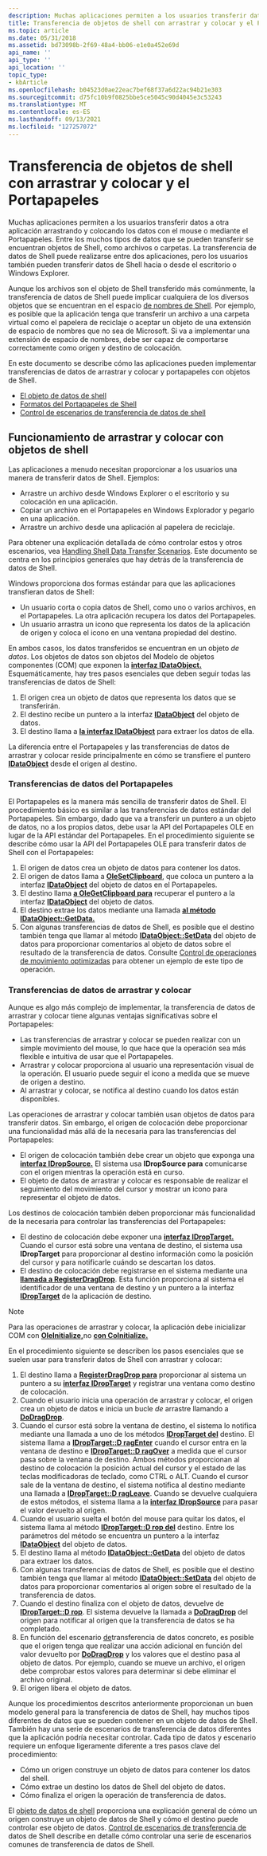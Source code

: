 ```yaml
---
description: Muchas aplicaciones permiten a los usuarios transferir datos a otra aplicación arrastrando y colocando los datos con el mouse o mediante el Portapapeles.
title: Transferencia de objetos de shell con arrastrar y colocar y el Portapapeles
ms.topic: article
ms.date: 05/31/2018
ms.assetid: bd73098b-2f69-48a4-bb06-e1e0a452e69d
api_name: ''
api_type: ''
api_location: ''
topic_type:
- kbArticle
ms.openlocfilehash: b04523d0ae22eac7bef68f37a6d22ac94b21e303
ms.sourcegitcommit: d75fc10b9f0825bbe5ce5045c90d4045e3c53243
ms.translationtype: MT
ms.contentlocale: es-ES
ms.lasthandoff: 09/13/2021
ms.locfileid: "127257072"
---
```

# <a name="transferring-shell-objects-with-drag-and-drop-and-the-clipboard"></a>Transferencia de objetos de shell con arrastrar y colocar y el Portapapeles

Muchas aplicaciones permiten a los usuarios transferir datos a otra aplicación arrastrando y colocando los datos con el mouse o mediante el Portapapeles. Entre los muchos tipos de datos que se pueden transferir se encuentran objetos de Shell, como archivos o carpetas. La transferencia de datos de Shell puede realizarse entre dos aplicaciones, pero los usuarios también pueden transferir datos de Shell hacia o desde el escritorio o Windows Explorer.

Aunque los archivos son el objeto de Shell transferido más comúnmente, la transferencia de datos de Shell puede implicar cualquiera de los diversos objetos que se encuentran en el espacio [de nombres de Shell](namespace-intro.md). Por ejemplo, es posible que la aplicación tenga que transferir un archivo a una carpeta virtual como el papelera de reciclaje o aceptar un objeto de una extensión de espacio de nombres que no sea de Microsoft. Si va a implementar una extensión de espacio de nombres, debe ser capaz de comportarse correctamente como origen y destino de colocación.

En este documento se describe cómo las aplicaciones pueden implementar transferencias de datos de arrastrar y colocar y portapapeles con objetos de Shell.

-   [El objeto de datos de shell](dataobject.md)
-   [Formatos del Portapapeles de Shell](clipboard.md)
-   [Control de escenarios de transferencia de datos de shell](datascenarios.md)

## <a name="how-drag-and-drop-works-with-shell-objects"></a>Funcionamiento de arrastrar y colocar con objetos de shell

Las aplicaciones a menudo necesitan proporcionar a los usuarios una manera de transferir datos de Shell. Ejemplos:

-   Arrastre un archivo desde Windows Explorer o el escritorio y su colocación en una aplicación.
-   Copiar un archivo en el Portapapeles en Windows Explorador y pegarlo en una aplicación.
-   Arrastre un archivo desde una aplicación al papelera de reciclaje.

Para obtener una explicación detallada de cómo controlar estos y otros escenarios, vea [Handling Shell Data Transfer Scenarios](datascenarios.md). Este documento se centra en los principios generales que hay detrás de la transferencia de datos de Shell.

Windows proporciona dos formas estándar para que las aplicaciones transfieran datos de Shell:

-   Un usuario corta o copia datos de Shell, como uno o varios archivos, en el Portapapeles. La otra aplicación recupera los datos del Portapapeles.
-   Un usuario arrastra un icono que representa los datos de la aplicación de origen y coloca el icono en una ventana propiedad del destino.

En ambos casos, los datos transferidos se encuentran en un objeto *de datos*. Los objetos de datos son objetos del Modelo de objetos componentes (COM) que exponen la [**interfaz IDataObject.**](/windows/win32/api/objidl/nn-objidl-idataobject) Esquemáticamente, hay tres pasos esenciales que deben seguir todas las transferencias de datos de Shell:

1.  El origen crea un objeto de datos que representa los datos que se transferirán.
2.  El destino recibe un puntero a la interfaz [**IDataObject**](/windows/win32/api/objidl/nn-objidl-idataobject) del objeto de datos.
3.  El destino llama a [**la interfaz IDataObject**](/windows/win32/api/objidl/nn-objidl-idataobject) para extraer los datos de ella.

La diferencia entre el Portapapeles y las transferencias de datos de arrastrar y colocar reside principalmente en cómo se transfiere el puntero [**IDataObject**](/windows/win32/api/objidl/nn-objidl-idataobject) desde el origen al destino.

### <a name="clipboard-data-transfers"></a>Transferencias de datos del Portapapeles

El Portapapeles es la manera más sencilla de transferir datos de Shell. El procedimiento básico es similar a las transferencias de datos estándar del Portapapeles. Sin embargo, dado que va a transferir un puntero a un objeto de datos, no a los propios datos, debe usar la API del Portapapeles OLE en lugar de la API estándar del Portapapeles. En el procedimiento siguiente se describe cómo usar la API del Portapapeles OLE para transferir datos de Shell con el Portapapeles:

1.  El origen de datos crea un objeto de datos para contener los datos.
2.  El origen de datos llama a [**OleSetClipboard**](/windows/win32/api/ole2/nf-ole2-olesetclipboard), que coloca un puntero a la interfaz [**IDataObject**](/windows/win32/api/objidl/nn-objidl-idataobject) del objeto de datos en el Portapapeles.
3.  El destino llama [**a OleGetClipboard para**](/windows/win32/api/ole2/nf-ole2-olegetclipboard) recuperar el puntero a la interfaz [**IDataObject**](/windows/win32/api/objidl/nn-objidl-idataobject) del objeto de datos.
4.  El destino extrae los datos mediante una llamada [**al método IDataObject::GetData.**](/windows/win32/api/objidl/nf-objidl-idataobject-getdata)
5.  Con algunas transferencias de datos de Shell, es posible que el destino también tenga que llamar al método [**IDataObject::SetData**](/windows/win32/api/objidl/nf-objidl-idataobject-setdata) del objeto de datos para proporcionar comentarios al objeto de datos sobre el resultado de la transferencia de datos. Consulte [Control de operaciones de movimiento optimizadas](datascenarios.md) para obtener un ejemplo de este tipo de operación.

### <a name="drag-and-drop-data-transfers"></a>Transferencias de datos de arrastrar y colocar

Aunque es algo más complejo de implementar, la transferencia de datos de arrastrar y colocar tiene algunas ventajas significativas sobre el Portapapeles:

-   Las transferencias de arrastrar y colocar se pueden realizar con un simple movimiento del mouse, lo que hace que la operación sea más flexible e intuitiva de usar que el Portapapeles.
-   Arrastrar y colocar proporciona al usuario una representación visual de la operación. El usuario puede seguir el icono a medida que se mueve de origen a destino.
-   Al arrastrar y colocar, se notifica al destino cuando los datos están disponibles.

Las operaciones de arrastrar y colocar también usan objetos de datos para transferir datos. Sin embargo, el origen de colocación debe proporcionar una funcionalidad más allá de la necesaria para las transferencias del Portapapeles:

-   El origen de colocación también debe crear un objeto que exponga una [**interfaz IDropSource.**](/windows/win32/api/oleidl/nn-oleidl-idropsource) El sistema usa **IDropSource para** comunicarse con el origen mientras la operación está en curso.
-   El objeto de datos de arrastrar y colocar es responsable de realizar el seguimiento del movimiento del cursor y mostrar un icono para representar el objeto de datos.

Los destinos de colocación también deben proporcionar más funcionalidad de la necesaria para controlar las transferencias del Portapapeles:

-   El destino de colocación debe exponer una [**interfaz IDropTarget.**](/windows/win32/api/oleidl/nn-oleidl-idroptarget) Cuando el cursor está sobre una ventana de destino, el sistema usa **IDropTarget** para proporcionar al destino información como la posición del cursor y para notificarle cuándo se descartan los datos.
-   El destino de colocación debe registrarse en el sistema mediante una [**llamada a RegisterDragDrop**](/windows/win32/api/ole2/nf-ole2-registerdragdrop). Esta función proporciona al sistema el identificador de una ventana de destino y un puntero a la interfaz [**IDropTarget**](/windows/win32/api/oleidl/nn-oleidl-idroptarget) de la aplicación de destino.

> [!Note]  
> Para las operaciones de arrastrar y colocar, la aplicación debe inicializar COM con [**OleInitialize,**](/windows/win32/api/ole2/nf-ole2-oleinitialize)no [**con CoInitialize.**](/windows/win32/api/objbase/nf-objbase-coinitialize)

 

En el procedimiento siguiente se describen los pasos esenciales que se suelen usar para transferir datos de Shell con arrastrar y colocar:

1.  El destino llama a [**RegisterDragDrop para**](/windows/win32/api/ole2/nf-ole2-registerdragdrop) proporcionar al sistema un puntero a su [**interfaz IDropTarget**](/windows/win32/api/oleidl/nn-oleidl-idroptarget) y registrar una ventana como destino de colocación.
2.  Cuando el usuario inicia una operación de arrastrar y colocar, el origen crea un objeto de datos e inicia un bucle *de* arrastre llamando a [**DoDragDrop**](/windows/win32/api/ole2/nf-ole2-dodragdrop).
3.  Cuando el cursor está sobre la ventana de destino, el sistema lo notifica mediante una llamada a uno de los métodos [**IDropTarget del**](/windows/win32/api/oleidl/nn-oleidl-idroptarget) destino. El sistema llama a [**IDropTarget::D ragEnter**](/windows/win32/api/oleidl/nf-oleidl-idroptarget-dragenter) cuando el cursor entra en la ventana de destino e [**IDropTarget::D ragOver**](/windows/win32/api/oleidl/nf-oleidl-idroptarget-dragover) a medida que el cursor pasa sobre la ventana de destino. Ambos métodos proporcionan al destino de colocación la posición actual del cursor y el estado de las teclas modificadoras de teclado, como CTRL o ALT. Cuando el cursor sale de la ventana de destino, el sistema notifica al destino mediante una llamada a [**IDropTarget::D ragLeave**](/windows/win32/api/oleidl/nf-oleidl-idroptarget-dragleave). Cuando se devuelve cualquiera de estos métodos, el sistema llama a la [**interfaz IDropSource**](/windows/win32/api/oleidl/nn-oleidl-idropsource) para pasar el valor devuelto al origen.
4.  Cuando el usuario suelta el botón del mouse para quitar los datos, el sistema llama al método [**IDropTarget::D rop del**](/windows/win32/api/oleidl/nf-oleidl-idroptarget-drop) destino. Entre los parámetros del método se encuentra un puntero a la interfaz [**IDataObject**](/windows/win32/api/objidl/nn-objidl-idataobject) del objeto de datos.
5.  El destino llama al método [**IDataObject::GetData**](/windows/win32/api/objidl/nf-objidl-idataobject-getdata) del objeto de datos para extraer los datos.
6.  Con algunas transferencias de datos de Shell, es posible que el destino también tenga que llamar al método [**IDataObject::SetData**](/windows/win32/api/objidl/nf-objidl-idataobject-setdata) del objeto de datos para proporcionar comentarios al origen sobre el resultado de la transferencia de datos.
7.  Cuando el destino finaliza con el objeto de datos, devuelve de [**IDropTarget::D rop**](/windows/win32/api/oleidl/nf-oleidl-idroptarget-drop). El sistema devuelve la llamada a [**DoDragDrop**](/windows/win32/api/ole2/nf-ole2-dodragdrop) del origen para notificar al origen que la transferencia de datos se ha completado.
8.  En función del escenario [de](datascenarios.md)transferencia de datos concreto, es posible que el origen tenga que realizar una acción adicional en función del valor devuelto por [**DoDragDrop**](/windows/win32/api/ole2/nf-ole2-dodragdrop) y los valores que el destino pasa al objeto de datos. Por ejemplo, cuando se mueve un archivo, el origen debe comprobar estos valores para determinar si debe eliminar el archivo original.
9.  El origen libera el objeto de datos.

Aunque los procedimientos descritos anteriormente proporcionan un buen modelo general para la transferencia de datos de Shell, hay muchos tipos diferentes de datos que se pueden contener en un objeto de datos de Shell. También hay una serie de escenarios de transferencia de datos diferentes que la aplicación podría necesitar controlar. Cada tipo de datos y escenario requiere un enfoque ligeramente diferente a tres pasos clave del procedimiento:

-   Cómo un origen construye un objeto de datos para contener los datos del shell.
-   Cómo extrae un destino los datos de Shell del objeto de datos.
-   Cómo finaliza el origen la operación de transferencia de datos.

El [objeto de datos de shell](dataobject.md) proporciona una explicación general de cómo un origen construye un objeto de datos de Shell y cómo el destino puede controlar ese objeto de datos. [Control de escenarios de transferencia de](datascenarios.md) datos de Shell describe en detalle cómo controlar una serie de escenarios comunes de transferencia de datos de Shell.

 

 
